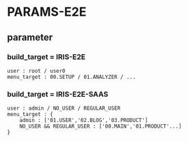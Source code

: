 # PARAMS-E2E

## parameter

### build_target = IRIS-E2E

    user : root / user0
    menu_target : 00.SETUP / 01.ANALYZER / ...

### build_target = IRIS-E2E-SAAS

    user : admin / NO_USER / REGULAR_USER
    menu_target : {
        admin : ['01.USER','02.BLOG','03.PRODUCT']
        NO_USER && REGULAR_USER : ['00.MAIN','01.PRODUCT'...]
    }
